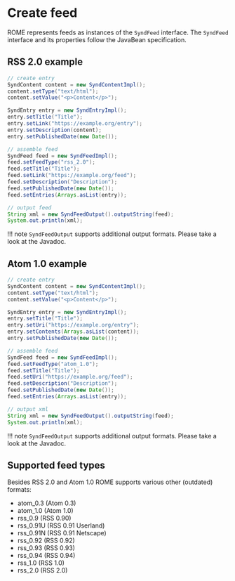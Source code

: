 # Create feed

ROME represents feeds as instances of the `SyndFeed` interface. The `SyndFeed`
interface and its properties follow the JavaBean specification.

## RSS 2.0 example
```java
// create entry
SyndContent content = new SyndContentImpl();
content.setType("text/html");
content.setValue("<p>Content</p>");

SyndEntry entry = new SyndEntryImpl();
entry.setTitle("Title");
entry.setLink("https://example.org/entry");
entry.setDescription(content);
entry.setPublishedDate(new Date());

// assemble feed
SyndFeed feed = new SyndFeedImpl();
feed.setFeedType("rss_2.0");
feed.setTitle("Title");
feed.setLink("https://example.org/feed");
feed.setDescription("Description");
feed.setPublishedDate(new Date());
feed.setEntries(Arrays.asList(entry));

// output feed
String xml = new SyndFeedOutput().outputString(feed);
System.out.println(xml);
```

!!! note 
    `SyndFeedOutput` supports additional output formats. Please take a look at 
    the Javadoc.

## Atom 1.0 example
```java
// create entry
SyndContent content = new SyndContentImpl();
content.setType("text/html");
content.setValue("<p>Content</p>");

SyndEntry entry = new SyndEntryImpl();
entry.setTitle("Title");
entry.setUri("https://example.org/entry");
entry.setContents(Arrays.asList(content));
entry.setPublishedDate(new Date());

// assemble feed
SyndFeed feed = new SyndFeedImpl();
feed.setFeedType("atom_1.0");
feed.setTitle("Title");
feed.setUri("https://example.org/feed");
feed.setDescription("Description");
feed.setPublishedDate(new Date());
feed.setEntries(Arrays.asList(entry));

// output xml
String xml = new SyndFeedOutput().outputString(feed);
System.out.println(xml);
```

!!! note 
    `SyndFeedOutput` supports additional output formats. Please take a look at 
    the Javadoc.

## Supported feed types

Besides RSS 2.0 and Atom 1.0 ROME supports various other (outdated) formats:

- atom_0.3 (Atom 0.3)
- atom_1.0 (Atom 1.0)
- rss_0.9 (RSS 0.90)
- rss_0.91U (RSS 0.91 Userland)
- rss_0.91N (RSS 0.91 Netscape)
- rss_0.92 (RSS 0.92)
- rss_0.93 (RSS 0.93)
- rss_0.94 (RSS 0.94)
- rss_1.0 (RSS 1.0)
- rss_2.0 (RSS 2.0)
